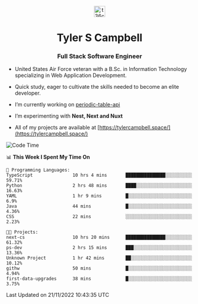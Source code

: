 <p align="center">
<a href="https://www.linkedin.com/in/t36campbell" target="blank"><img align="center" src="https://ik.imagekit.io/t36campbell/Portfolio/linkedin.png.original_m8bbGgPh6.png" alt="t36campbell" height="30" width="30" /></a>
</p>
<h1 align="center">Tyler S Campbell</h1>
<h3 align="center">Full Stack Software Engineer</h3>

* United States Air Force veteran with a B.Sc. in Information Technology specializing in Web Application Development. 

* Quick study, eager to cultivate the skills needed to become an elite developer.

* I’m currently working on [periodic-table-api](https://github.com/t36campbell/periodic-table-api)

* I’m experimenting with **Nest, Next and Nuxt**

* All of my projects are available at [https://tylercampbell.space/](https://tylercampbell.space/)

<!--START_SECTION:waka-->
![Code Time](http://img.shields.io/badge/Code%20Time-2%2C006%20hrs%209%20mins-blue)

📊 **This Week I Spent My Time On** 

```text
💬 Programming Languages: 
TypeScript               10 hrs 4 mins       ███████████████░░░░░░░░░░   59.71% 
Python                   2 hrs 48 mins       ████░░░░░░░░░░░░░░░░░░░░░   16.63% 
YAML                     1 hr 9 mins         █░░░░░░░░░░░░░░░░░░░░░░░░   6.9% 
Java                     44 mins             █░░░░░░░░░░░░░░░░░░░░░░░░   4.36% 
CSS                      22 mins             ░░░░░░░░░░░░░░░░░░░░░░░░░   2.23%

🐱‍💻 Projects: 
next-cs                  10 hrs 20 mins      ███████████████░░░░░░░░░░   61.32% 
ps-dev                   2 hrs 15 mins       ███░░░░░░░░░░░░░░░░░░░░░░   13.36% 
Unknown Project          1 hr 42 mins        ██░░░░░░░░░░░░░░░░░░░░░░░   10.12% 
githw                    50 mins             █░░░░░░░░░░░░░░░░░░░░░░░░   4.94% 
first-data-upgrades      38 mins             █░░░░░░░░░░░░░░░░░░░░░░░░   3.75%

```


 Last Updated on 21/11/2022 10:43:35 UTC
<!--END_SECTION:waka-->
